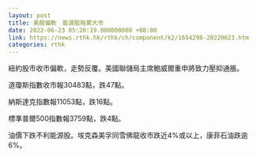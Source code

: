```yaml
---
layout: post
title: 美股偏軟　能源股拖累大市
date: 2022-06-23 05:20:19.000000000 +08:00
link: https://news.rthk.hk/rthk/ch/component/k2/1654298-20220623.htm
categories: rthk
---
```


紐約股市收市偏軟，走勢反覆。美國聯儲局主席鮑威爾重申將致力壓抑通脹。

道瓊斯指數收市報30483點，跌47點。

納斯達克指數報11053點，跌16點。

標準普爾500指數報3759點，跌4點。

油價下跌不利能源股。埃克森美孚同雪佛龍收市跌近4%或以上，康菲石油跌逾6%。

